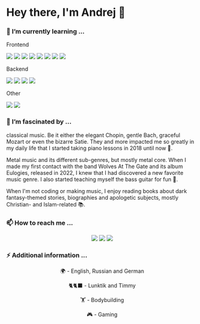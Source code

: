 <body>
  <div class="heading-container" align="left">
  <div class="heading">
    <h1>Hey there, I'm Andrej 🤘</h1>
  </div>
</div>
<div class="intro-container">
  <div class="intro-content">
    <div class="skill-section">
      <div class="skill-title">
        <p>
          <h3>🌱 I’m currently learning ...</h3>
        </p>
      </div>
      <div class="skill-desc">
        <div class="skill-front-title">
          <p>Frontend</p>
        </div>
        <p align="left">
          <img src="https://img.shields.io/badge/html5-%23E34F26.svg?style=for-the-badge&logo=html5&logoColor=white">
          <img src="https://img.shields.io/badge/css3-%231572B6.svg?style=for-the-badge&logo=css3&logoColor=white">
          <img src="https://img.shields.io/badge/javascript-%23323330.svg?style=for-the-badge&logo=javascript&logoColor=%23F7DF1E">
          <img src="https://img.shields.io/badge/bootstrap-%238511FA.svg?style=for-the-badge&logo=bootstrap&logoColor=white">
          <img src="https://img.shields.io/badge/angular-%23DD0031.svg?style=for-the-badge&logo=angular&logoColor=white">
          <img src="https://img.shields.io/badge/SASS-hotpink.svg?style=for-the-badge&logo=SASS&logoColor=white">
          <img src="https://img.shields.io/badge/typescript-%23007ACC.svg?style=for-the-badge&logo=typescript&logoColor=white">
          <img src="https://img.shields.io/badge/WordPress-%23117AC9.svg?style=for-the-badge&logo=WordPress&logoColor=white">
        </p>
        <div class="skill-back-title">
          <p>Backend</p>
        </div>
        <p align="left">
          <img src="https://img.shields.io/badge/c%23-%23239120.svg?style=for-the-badge&logo=csharp&logoColor=white">
          <img src="https://img.shields.io/badge/c++-%2300599C.svg?style=for-the-badge&logo=c%2B%2B&logoColor=white">
          <img src="https://img.shields.io/badge/java-%23ED8B00.svg?style=for-the-badge&logo=openjdk&logoColor=white">
          <img src="https://img.shields.io/badge/Microsoft%20SQL%20Server-CC2927?style=for-the-badge&logo=microsoft%20sql%20server&logoColor=white">
        </p>
        <div class="skill-other-title">
          <p>Other</p>
        </div>
        <p align="left">
          <img src="https://img.shields.io/badge/github-%23121011.svg?style=for-the-badge&logo=github&logoColor=white">
          <img src="https://img.shields.io/badge/Windows-0078D6?style=for-the-badge&logo=windows&logoColor=white">
        </p>
      </div>
    </div>
    <div class="hobby-section">
      <div class="hobby-title">
        <p>
          <h3>🔭 I’m fascinated by ...</h3>
        </p>
      </div>
      <div class="hobby-desc">
        <p>classical music. Be it either the elegant Chopin, gentle Bach, graceful Mozart or even the bizarre Satie. They and more impacted me so greatly in my daily life that I started taking piano lessons in 2018 until now 🎹.</p>
        <p>Metal music and its different sub-genres, but mostly metal core. When I made my first contact with the band Wolves At The Gate 
        and its album Eulogies, released in 2022, I knew that I had discovered a new favorite music genre. I also started teaching myself 
        the bass guitar for fun 🎸.</p>
        <p>When I'm not coding or making music, I enjoy reading books about dark fantasy-themed stories, biographies and apologetic subjects, mostly Christian- and Islam-related 📚. </p>
      </div>
    </div>
    <div class="social-section">
      <div class="social-title">
        <p>
          <h3>📫 How to reach me ...</h3>
        </p>
      </div>
      <div class="social-desc" align="center">
        <p>
          <a href="mailto:andrejkoller@outlook.com"><img src="https://img.shields.io/badge/Microsoft_Outlook-0078D4?style=for-the-badge&logo=microsoft-outlook&logoColor=white"></a>
          <a href="https://linktr.ee/andrejkoller" target="_blank"><img src="https://img.shields.io/badge/linktree-1de9b6?style=for-the-badge&logo=linktree&logoColor=white"></a>
          <a href="https://www.linkedin.com/in/andrej-koller-7b55b4281/"><img src="https://img.shields.io/badge/linkedin-%230077B5.svg?style=for-the-badge&logo=linkedin&logoColor=white"></a>
        </p>
      </div>
    </div>
    <div class="additionals-section">
      <div class="additionals-title">
        <p>
          <h3>⚡ Additional information ...</h3>
        </p>
      </div>
      <div class="additional-desc" align="center">
        <p>🌍 - English, Russian and German</p>
        <p>🐈🐈‍⬛ - Lunktik and Timmy</p>
        <p>🏋️ - Bodybuilding</p>
        <p>🎮 - Gaming</p>
      </div>
    </div>
  </div>
</div>
</body>
